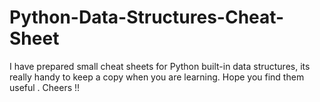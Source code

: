 # Python-Data-Structures-Cheat-Sheet

I have prepared small cheat sheets for Python built-in data structures, its really handy to keep a copy when you are learning.
Hope you find them useful . Cheers !!
